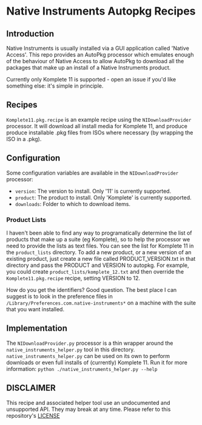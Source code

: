 # Native Instruments Autopkg Recipes

## Introduction
Native Instruments is usually installed via a GUI application called 'Native Access'. This repo provides an AutoPkg processor which emulates enough of the behaviour of Native Access to allow AutoPkg to download all the packages that make up an install of a Native Instruments product.

Currently only Komplete 11 is supported - open an issue if you'd like something else: it's simple in principle.

## Recipes
`Komplete11.pkg.recipe` is an example recipe using the `NIDownloadProvider` processor. It will download all install media for Komplete 11, and produce produce installable .pkg files from ISOs where necessary (by wrapping the ISO in a .pkg).

## Configuration
Some configuration variables are available in the `NIDownloadProvider` processor:

* `version`: The version to install. Only '11' is currently supported.
* `product`: The product to install. Only 'Komplete' is currently supported.
* `downloads`: Folder to which to download items.

### Product Lists
I haven't been able to find any way to programatically determine the list of products that make up a suite (eg Komplete), so to help the processor we need to provide the lists as text files. You can see the list for Komplete 11 in the `product_lists` directory. To add a new product, or a new version of an existing product, just create a new file called PRODUCT_VERSION.txt in that directory and pass the PRODUCT and VERSION to autopkg. For example, you could create `product_lists/komplete_12.txt` and then override the `Komplete11.pkg.recipe` recipe, setting VERSION to 12.

How do you get the identifiers? Good question. The best place I can suggest is to look in the preference files in `/Library/Preferences.com.native-instruments*` on a machine with the suite that you want installed.

## Implementation
The `NIDownloadProvider.py` processor is a thin wrapper around the `native_instruments_helper.py` tool in this directory. `native_instruments_helper.py` can be used on its own to perform downloads or even full installs of (currently) Komplete 11. Run it for more information: `python ./native_instruments_helper.py --help`

## DISCLAIMER
This recipe and associated helper tool use an undocumented and unsupported API. They may break at any time. Please refer to this repository's [LICENSE](https://github.com/UoE-macOS/autopkg-recipes/blob/master/LICENSE)
